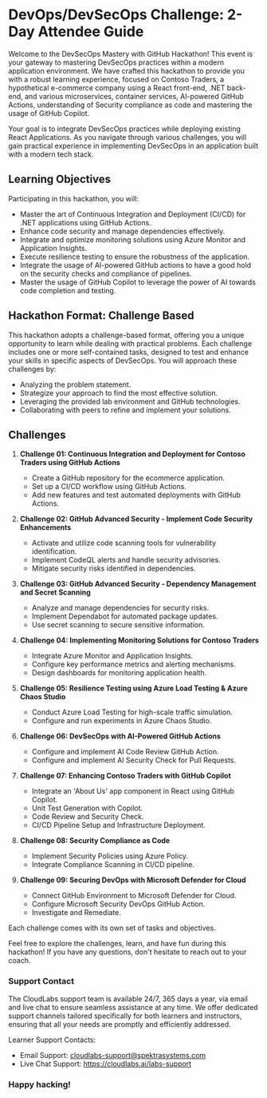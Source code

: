 # DevOps/DevSecOps Challenge: 2-Day Attendee Guide

Welcome to the DevSecOps Mastery with GitHub Hackathon! This event is your gateway to mastering DevSecOps practices within a modern application environment. We have crafted this hackathon to provide you with a robust learning experience, focused on Contoso Traders, a hypothetical e-commerce company using a React front-end, .NET back-end, and various microservices, container services, AI-powered GitHub Actions, understanding of Security compliance as code and mastering the usage of GitHub Copilot.

Your goal is to integrate DevSecOps practices while deploying existing React Applications. As you navigate through various challenges, you will gain practical experience in implementing DevSecOps in an application built with a modern tech stack.

## Learning Objectives

Participating in this hackathon, you will:

- Master the art of Continuous Integration and Deployment (CI/CD) for .NET applications using GitHub Actions.
- Enhance code security and manage dependencies effectively.
- Integrate and optimize monitoring solutions using Azure Monitor and Application Insights.
- Execute resilience testing to ensure the robustness of the application.
- Integrate the usage of AI-powered GitHub actions to have a good hold on the security checks and compliance of pipelines.
- Master the usage of GitHub Copilot to leverage the power of AI towards code completion and testing.

## Hackathon Format: Challenge Based
This hackathon adopts a challenge-based format, offering you a unique opportunity to learn while dealing with practical problems. Each challenge includes one or more self-contained tasks, designed to test and enhance your skills in specific aspects of DevSecOps. You will approach these challenges by:

- Analyzing the problem statement.
- Strategize your approach to find the most effective solution.
- Leveraging the provided lab environment and GitHub technologies.
- Collaborating with peers to refine and implement your solutions.

## Challenges

1. **Challenge 01: Continuous Integration and Deployment for Contoso Traders using GitHub Actions**
   - Create a GitHub repository for the ecommerce application.
   - Set up a CI/CD workflow using GitHub Actions.
   - Add new features and test automated deployments with GitHub Actions. 

2. **Challenge 02: GitHub Advanced Security - Implement Code Security Enhancements**
   - Activate and utilize code scanning tools for vulnerability identification.
   - Implement CodeQL alerts and handle security advisories.
   - Mitigate security risks identified in dependencies.
       
3. **Challenge 03: GitHub Advanced Security - Dependency Management and Secret Scanning**
    - Analyze and manage dependencies for security risks.
    - Implement Dependabot for automated package updates.
    - Use secret scanning to secure sensitive information.

4. **Challenge 04: Implementing Monitoring Solutions for Contoso Traders**
   - Integrate Azure Monitor and Application Insights.
   - Configure key performance metrics and alerting mechanisms.
   - Design dashboards for monitoring application health.

5. **Challenge 05: Resilience Testing using Azure Load Testing & Azure Chaos Studio**
   - Conduct Azure Load Testing for high-scale traffic simulation.
   - Configure and run experiments in Azure Chaos Studio.

6. **Challenge 06: DevSecOps with AI-Powered GitHub Actions**
   - Configure and implement AI Code Review GitHub Action.
   - Configure and implement AI Security Check for Pull Requests.
  
7. **Challenge 07: Enhancing Contoso Traders with GitHub Copilot**
   - Integrate an 'About Us' app component in React using GitHub Copilot.
   - Unit Test Generation with Copilot.
   - Code Review and Security Check.
   - CI/CD Pipeline Setup and Infrastructure Deployment.
  
8. **Challenge 08: Security Compliance as Code**
   - Implement Security Policies using Azure Policy.
   - Integrate Compliance Scanning in CI/CD pipeline.
  
9. **Challenge 09: Securing DevOps with Microsoft Defender for Cloud**
   - Connect GitHub Environment to Microsoft Defender for Cloud.
   - Configure Microsoft Security DevOps GitHub Action.
   - Investigate and Remediate.

Each challenge comes with its own set of tasks and objectives.

Feel free to explore the challenges, learn, and have fun during this hackathon! If you have any questions, don't hesitate to reach out to your coach.

### Support Contact
The CloudLabs support team is available 24/7, 365 days a year, via email and live chat to ensure seamless assistance at any time. We offer dedicated support channels tailored specifically for both learners and instructors, ensuring that all your needs are promptly and efficiently addressed.
 
Learner Support Contacts:
 
- Email Support: cloudlabs-support@spektrasystems.com
- Live Chat Support: https://cloudlabs.ai/labs-support

### Happy hacking!
